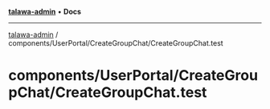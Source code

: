 [**talawa-admin**](../../../../README.md) • **Docs**

***

[talawa-admin](../../../../modules.md) / components/UserPortal/CreateGroupChat/CreateGroupChat.test

# components/UserPortal/CreateGroupChat/CreateGroupChat.test
